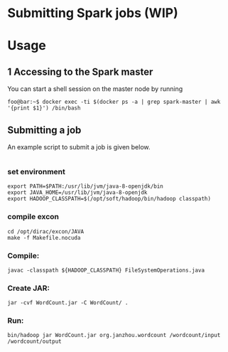 # Submitting Spark jobs (WIP)

# Usage
## 1 Accessing to the Spark master 

You can start a shell session on the master node by running
```console
foo@bar:~$ docker exec -ti $(docker ps -a | grep spark-master | awk '{print $1}') /bin/bash
```

## Submitting a job

An example script to submit a job is given below.
```
```













### set environment
```console
export PATH=$PATH:/usr/lib/jvm/java-8-openjdk/bin
export JAVA_HOME=/usr/lib/jvm/java-8-openjdk
export HADOOP_CLASSPATH=$(/opt/soft/hadoop/bin/hadoop classpath)
```

### compile excon
```console
cd /opt/dirac/excon/JAVA
make -f Makefile.nocuda 
```

### Compile:
```console
javac -classpath ${HADOOP_CLASSPATH} FileSystemOperations.java
```

### Create JAR:
```console
jar -cvf WordCount.jar -C WordCount/ .
```

### Run:
```console
bin/hadoop jar WordCount.jar org.janzhou.wordcount /wordcount/input /wordcount/output
```





<!-- **/opt/dirac/scripts**  -->
